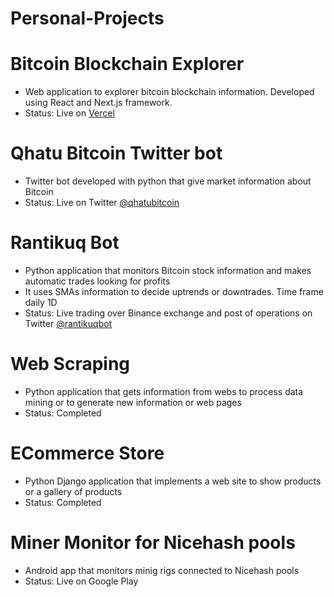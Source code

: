 # Personal-Projects
#
# Bitcoin Blockchain Explorer
- Web application to explorer bitcoin blockchain information. Developed using React and Next.js framework.
- Status: Live on [Vercel](https://bitcoin-blockchain-explorer-5kpn.vercel.app/)
#
# Qhatu Bitcoin Twitter bot
- Twitter bot developed with python that give market information about Bitcoin
- Status: Live on Twitter [@qhatubitcoin](https://twitter.com/qhatubitcoin)
#
# Rantikuq Bot 
- Python application that monitors Bitcoin stock information and makes automatic trades looking for profits
- It uses SMAs information to decide uptrends or downtrades. Time frame daily 1D
- Status: Live trading over Binance exchange and post of operations on Twitter [@rantikuqbot](https://twitter.com/rantikuqbot)
#
# Web Scraping
- Python application that gets information from webs to process data mining or to generate new information or web pages
- Status: Completed
#
# ECommerce Store
- Python Django application that implements a web site to show products or a gallery of products
- Status: Completed
#
# Miner Monitor for Nicehash pools
- Android app that monitors minig rigs connected to Nicehash pools
- Status: Live on Google Play
#
